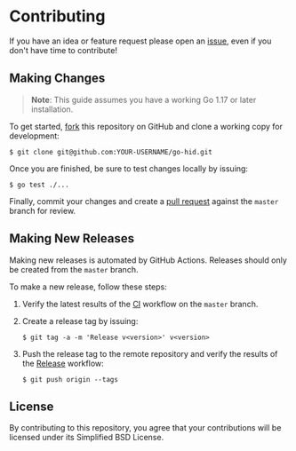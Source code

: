# Contributing

If you have an idea or feature request please open an [issue][1], even if you
don't have time to contribute!

## Making Changes

> **Note**: This guide assumes you have a working Go 1.17 or later installation.

To get started, [fork][2] this repository on GitHub and clone a working copy for
development:

    $ git clone git@github.com:YOUR-USERNAME/go-hid.git

Once you are finished, be sure to test changes locally by issuing:

    $ go test ./...

Finally, commit your changes and create a [pull request][3] against the `master`
branch for review.

## Making New Releases

Making new releases is automated by GitHub Actions. Releases should only be
created from the `master` branch.

To make a new release, follow these steps:

1. Verify the latest results of the [CI][4] workflow on the `master` branch.

2. Create a release tag by issuing:

       $ git tag -a -m 'Release v<version>' v<version>

3. Push the release tag to the remote repository and verify the results of the
   [Release][5] workflow:

       $ git push origin --tags

## License

By contributing to this repository, you agree that your contributions will be
licensed under its Simplified BSD License.

[1]: https://github.com/sstallion/go-hid/issues
[2]: https://docs.github.com/en/github/getting-started-with-github/fork-a-repo
[3]: https://docs.github.com/en/github/collaborating-with-issues-and-pull-requests/creating-a-pull-request
[4]: https://github.com/sstallion/go-hid/actions/workflows/ci.yml
[5]: https://github.com/sstallion/go-hid/actions/workflows/release.yml
[6]: https://docs.freebsd.org/en/books/porters-handbook/upgrading/
